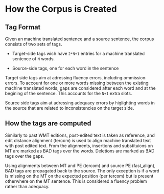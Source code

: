 # How the Corpus is Created

## Tag Format

Given an machine translated sentence and a source sentence, the corpus consists
of two sets of tags. 

* Target-side tags wich have `2*N+1` entries for a machine translated sentence of `N` words.

* Source-side tags, one for each word in the sentence

Target side tags aim at adressing fluency errors, including ommission errors.
To account for one or more words missing between the existing machine
translated words, gaps are considered after each word and at the begining of
the sentence. This accounts for the `N+1` extra slots.

Source side tags aim at adressing adequacy errors by higlighting words in the
source that are related to inconsistencies on the target side.


## How the tags are computed

Similarly to past WMT editions, post-edited text is taken as reference, and
edit distance alignment (tercom) is used to align machine translated text with
post edited text. From the alignments, insertions and substituions on MT are
marked as BAD tags over the words. Deletions are marked as BAD tags over the
gaps. 

Using alignments between MT and PE (tercom) and source PE (fast_align), BAD
tags are propagated back to the source. The only exception is if a word is
missing on the MT on the expected position (per tercom) but is present
otherwhere on the MT sentence. This is considered a fluency problem rather than
adequacy.


